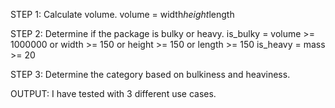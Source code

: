 STEP 1:  Calculate volume.
    volume = width*height*length
    
STEP 2: Determine if the package is bulky or heavy.
    is_bulky = volume >= 1000000 or width >= 150 or  height >= 150 or  length >= 150
    is_heavy = mass >= 20
    
STEP 3: Determine the category based on bulkiness and heaviness.


OUTPUT: I have tested with 3 different use cases.
